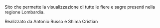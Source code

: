 Sito che permette la visualizzazione di tutte le fiere e sagre presenti nella regione Lombardia.

Realizzato da Antonio Russo e Shima Cristian
